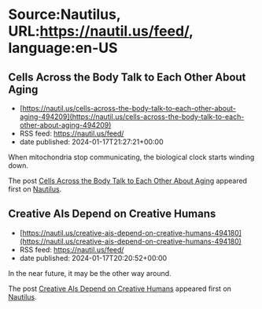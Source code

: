 # Source:Nautilus, URL:https://nautil.us/feed/, language:en-US

## Cells Across the Body Talk to Each Other About Aging
 - [https://nautil.us/cells-across-the-body-talk-to-each-other-about-aging-494209](https://nautil.us/cells-across-the-body-talk-to-each-other-about-aging-494209)
 - RSS feed: https://nautil.us/feed/
 - date published: 2024-01-17T21:27:21+00:00

<p>When mitochondria stop communicating, the biological clock starts winding down.</p>
<p>The post <a href="https://nautil.us/cells-across-the-body-talk-to-each-other-about-aging-494209/">Cells Across the Body Talk to Each Other About Aging</a> appeared first on <a href="https://nautil.us">Nautilus</a>.</p>

## Creative AIs Depend on Creative Humans
 - [https://nautil.us/creative-ais-depend-on-creative-humans-494180](https://nautil.us/creative-ais-depend-on-creative-humans-494180)
 - RSS feed: https://nautil.us/feed/
 - date published: 2024-01-17T20:20:52+00:00

<p>In the near future, it may be the other way around.</p>
<p>The post <a href="https://nautil.us/creative-ais-depend-on-creative-humans-494180/">Creative AIs Depend on Creative Humans</a> appeared first on <a href="https://nautil.us">Nautilus</a>.</p>

